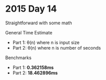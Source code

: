 # 2015 Day 14
Straightforward with some math

General Time Estimate
- Part 1: θ(n) where n is input size
- Part 2: θ(n) where n is number of seconds

Benchmarks
- Part 1: **0.362158ms**
- Part 2: **18.462896ms**



